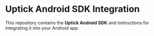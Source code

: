 # Uptick Android SDK Integration

This repository contains the **Uptick Android SDK** and instructions for integrating it into your Android app.
